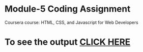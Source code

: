 # Module-5 Coding Assignment

Coursera course: HTML, CSS, and Javascript for Web Developers

# To see the output [CLICK HERE](https://eziooxd.github.io/Coursera-test/module-5/index.html)
